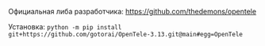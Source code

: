 Официальная либа разработчика: https://github.com/thedemons/opentele

Установка: ```python -m pip install git+https://github.com/gotorai/OpenTele-3.13.git@main#egg=OpenTele```
